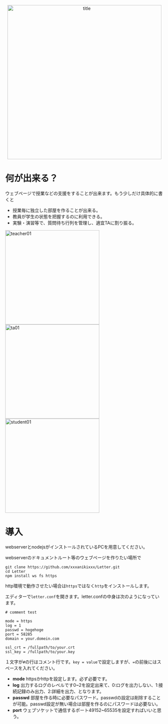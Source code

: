 <p align="center">
<img width="491" alt="title" src="https://user-images.githubusercontent.com/112359121/217134900-75624982-6108-41f5-9211-1dc4ff828e6c.png">
</p>

# 何が出来る？

ウェブページで授業などの支援をすることが出来ます。もう少しだけ具体的に書くと
- 授業毎に独立した部屋を作ることが出来る。
- 教員が学生の状態を把握するのに利用できる。
- 実験・演習等で、質問待ち行列を管理し、適宜TAに割り振る。
<p>
<img width="300" alt="teacher01" src="https://user-images.githubusercontent.com/112359121/217395104-d7d28c5b-2a12-44fc-a0ea-8c52d53cea8d.png">
<img width="300" alt="ta01" src="https://user-images.githubusercontent.com/112359121/217395177-941cd4c3-d46e-41ad-a7e0-b77a770d66ec.png">
<img width="300" alt="student01" src="https://user-images.githubusercontent.com/112359121/217395186-29f7eb90-576c-44e5-940c-938a85acb10f.png">
</p>

# 導入

webserverとnodejsがインストールされているPCを用意してください。

webserverのドキュメントルート等のウェブページを作りたい場所で
```
git clone https://github.com/xxxanikixxx/Letter.git
cd Letter
npm install ws fs https
```
http環境で動作させたい場合は`https`ではなく`http`をインストールします。

エディターで`letter.conf`を開きます。letter.confの中身は次のようになっています。
```
# comment test

mode = https
log = 1
passwd = hogehoge
port = 58285
domain = your.domein.com

ssl_crt = /fullpath/to/your.crt
ssl_key = /fullpath/to/your.key

```
１文字が`#`の行はコメント行です。`key = value`で設定しますが、`=`の前後にはスペースを入れてください。
- **mode** httpsかhttpを設定します。必ず必要です。
- **log** 出力するログのレベルです0~2を設定出来て、0:ログを出力しない、1:接続記録のみ出力、2:詳細を出力、となります。
- **passwd** 部屋を作る時に必要なパスワード。passwdの設定は削除することが可能。passwd設定が無い場合は部屋を作るのにパスワードは必要ない。
- **port** ウェブソケットで通信するポート49152~65535を設定すればいいと思う。
